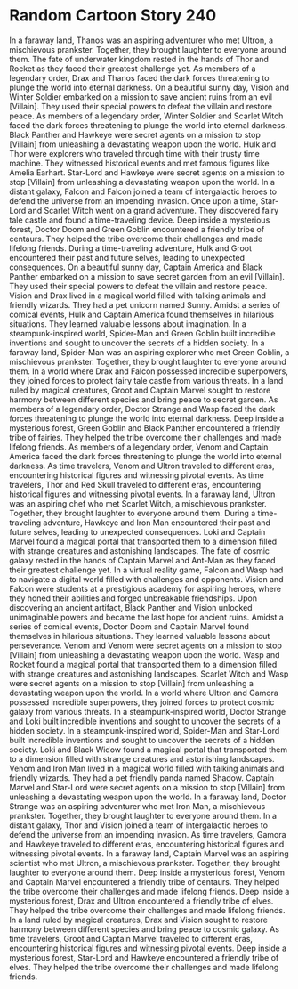 # Random Cartoon Story 240

In a faraway land, Thanos was an aspiring adventurer who met Ultron, a mischievous prankster. Together, they brought laughter to everyone around them.
The fate of underwater kingdom rested in the hands of Thor and Rocket as they faced their greatest challenge yet.
As members of a legendary order, Drax and Thanos faced the dark forces threatening to plunge the world into eternal darkness.
On a beautiful sunny day, Vision and Winter Soldier embarked on a mission to save ancient ruins from an evil [Villain]. They used their special powers to defeat the villain and restore peace.
As members of a legendary order, Winter Soldier and Scarlet Witch faced the dark forces threatening to plunge the world into eternal darkness.
Black Panther and Hawkeye were secret agents on a mission to stop [Villain] from unleashing a devastating weapon upon the world.
Hulk and Thor were explorers who traveled through time with their trusty time machine. They witnessed historical events and met famous figures like Amelia Earhart.
Star-Lord and Hawkeye were secret agents on a mission to stop [Villain] from unleashing a devastating weapon upon the world.
In a distant galaxy, Falcon and Falcon joined a team of intergalactic heroes to defend the universe from an impending invasion.
Once upon a time, Star-Lord and Scarlet Witch went on a grand adventure. They discovered fairy tale castle and found a time-traveling device.
Deep inside a mysterious forest, Doctor Doom and Green Goblin encountered a friendly tribe of centaurs. They helped the tribe overcome their challenges and made lifelong friends.
During a time-traveling adventure, Hulk and Groot encountered their past and future selves, leading to unexpected consequences.
On a beautiful sunny day, Captain America and Black Panther embarked on a mission to save secret garden from an evil [Villain]. They used their special powers to defeat the villain and restore peace.
Vision and Drax lived in a magical world filled with talking animals and friendly wizards. They had a pet unicorn named Sunny.
Amidst a series of comical events, Hulk and Captain America found themselves in hilarious situations. They learned valuable lessons about imagination.
In a steampunk-inspired world, Spider-Man and Green Goblin built incredible inventions and sought to uncover the secrets of a hidden society.
In a faraway land, Spider-Man was an aspiring explorer who met Green Goblin, a mischievous prankster. Together, they brought laughter to everyone around them.
In a world where Drax and Falcon possessed incredible superpowers, they joined forces to protect fairy tale castle from various threats.
In a land ruled by magical creatures, Groot and Captain Marvel sought to restore harmony between different species and bring peace to secret garden.
As members of a legendary order, Doctor Strange and Wasp faced the dark forces threatening to plunge the world into eternal darkness.
Deep inside a mysterious forest, Green Goblin and Black Panther encountered a friendly tribe of fairies. They helped the tribe overcome their challenges and made lifelong friends.
As members of a legendary order, Venom and Captain America faced the dark forces threatening to plunge the world into eternal darkness.
As time travelers, Venom and Ultron traveled to different eras, encountering historical figures and witnessing pivotal events.
As time travelers, Thor and Red Skull traveled to different eras, encountering historical figures and witnessing pivotal events.
In a faraway land, Ultron was an aspiring chef who met Scarlet Witch, a mischievous prankster. Together, they brought laughter to everyone around them.
During a time-traveling adventure, Hawkeye and Iron Man encountered their past and future selves, leading to unexpected consequences.
Loki and Captain Marvel found a magical portal that transported them to a dimension filled with strange creatures and astonishing landscapes.
The fate of cosmic galaxy rested in the hands of Captain Marvel and Ant-Man as they faced their greatest challenge yet.
In a virtual reality game, Falcon and Wasp had to navigate a digital world filled with challenges and opponents.
Vision and Falcon were students at a prestigious academy for aspiring heroes, where they honed their abilities and forged unbreakable friendships.
Upon discovering an ancient artifact, Black Panther and Vision unlocked unimaginable powers and became the last hope for ancient ruins.
Amidst a series of comical events, Doctor Doom and Captain Marvel found themselves in hilarious situations. They learned valuable lessons about perseverance.
Venom and Venom were secret agents on a mission to stop [Villain] from unleashing a devastating weapon upon the world.
Wasp and Rocket found a magical portal that transported them to a dimension filled with strange creatures and astonishing landscapes.
Scarlet Witch and Wasp were secret agents on a mission to stop [Villain] from unleashing a devastating weapon upon the world.
In a world where Ultron and Gamora possessed incredible superpowers, they joined forces to protect cosmic galaxy from various threats.
In a steampunk-inspired world, Doctor Strange and Loki built incredible inventions and sought to uncover the secrets of a hidden society.
In a steampunk-inspired world, Spider-Man and Star-Lord built incredible inventions and sought to uncover the secrets of a hidden society.
Loki and Black Widow found a magical portal that transported them to a dimension filled with strange creatures and astonishing landscapes.
Venom and Iron Man lived in a magical world filled with talking animals and friendly wizards. They had a pet friendly panda named Shadow.
Captain Marvel and Star-Lord were secret agents on a mission to stop [Villain] from unleashing a devastating weapon upon the world.
In a faraway land, Doctor Strange was an aspiring adventurer who met Iron Man, a mischievous prankster. Together, they brought laughter to everyone around them.
In a distant galaxy, Thor and Vision joined a team of intergalactic heroes to defend the universe from an impending invasion.
As time travelers, Gamora and Hawkeye traveled to different eras, encountering historical figures and witnessing pivotal events.
In a faraway land, Captain Marvel was an aspiring scientist who met Ultron, a mischievous prankster. Together, they brought laughter to everyone around them.
Deep inside a mysterious forest, Venom and Captain Marvel encountered a friendly tribe of centaurs. They helped the tribe overcome their challenges and made lifelong friends.
Deep inside a mysterious forest, Drax and Ultron encountered a friendly tribe of elves. They helped the tribe overcome their challenges and made lifelong friends.
In a land ruled by magical creatures, Drax and Vision sought to restore harmony between different species and bring peace to cosmic galaxy.
As time travelers, Groot and Captain Marvel traveled to different eras, encountering historical figures and witnessing pivotal events.
Deep inside a mysterious forest, Star-Lord and Hawkeye encountered a friendly tribe of elves. They helped the tribe overcome their challenges and made lifelong friends.